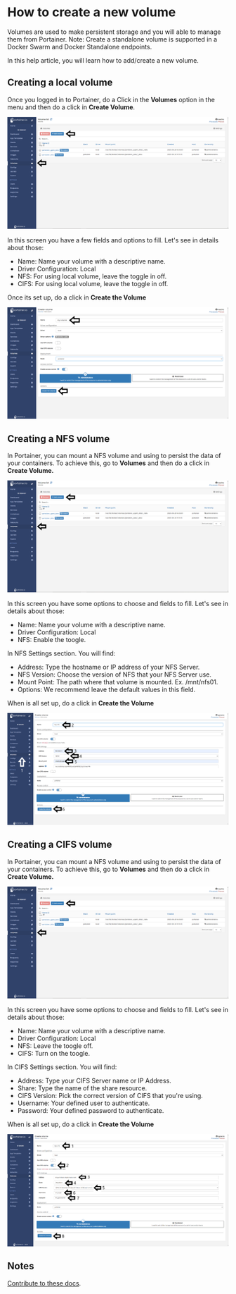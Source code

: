 # How to create a new volume

Volumes are used to make persistent storage and you will able to manage them from Portainer. Note: Create a standalone volume is supported in a Docker Swarm and Docker Standalone endpoints.

In this help article, you will learn how to add/create a new volume.

## Creating a local volume

Once you logged in to Portainer, do a Click in the <b>Volumes</b> option in the menu and then do a click in <b>Create Volume</b>.

![volumes](assets/create_1.png)

In this screen you have a few fields and options to fill. Let's see in details about those:

* Name: Name your volume with a descriptive name. 
* Driver Configuration: Local
* NFS: For using local volume, leave the toggle in off. 
* CIFS: For using local volume, leave the toggle in off.

Once its set up, do a click in <b>Create the Volume</b>

![volumes](assets/create_2.png)

## Creating a NFS volume

In Portainer, you can mount a NFS volume and using to persist the data of your containers. To achieve this, go to <b>Volumes</b> and then do a click in <b>Create Volume.</b>

![volumes](assets/create_1.png)

In this screen you have some options to choose and fields to fill. Let's see in details about those:

* Name: Name your volume with a descriptive name.
* Driver Configuration: Local
* NFS: Enable the toogle.

In NFS Settings section. You will find:

* Address: Type the hostname or IP address of your NFS Server.
* NFS Version: Choose the version of NFS that your NFS Server use.
* Mount Point: The path where that volume is mounted. Ex. /mnt/nfs01.
* Options: We recommend leave the default values in this field.

When is all set up, do a click in <b>Create the Volume</b>

![volumes](assets/create_4.png)

## Creating a CIFS volume

In Portainer, you can mount a NFS volume and using to persist the data of your containers. To achieve this, go to <b>Volumes</b> and then do a click in <b>Create Volume.</b>

![volumes](assets/create_1.png)

In this screen you have some options to choose and fields to fill. Let's see in details about those:

* Name: Name your volume with a descriptive name.
* Driver Configuration: Local
* NFS: Leave the toogle off.
* CIFS: Turn on the toogle.

In CIFS Settings section. You will find:

* Address: Type your CIFS Server name or IP Address.
* Share: Type the name of the share resource.
* CIFS Version: Pick the correct version of CIFS that you're using.
* Username: Your defined user to authenticate.
* Password: Your defined password to authenticate.

When is all set up, do a click in <b>Create the Volume</b>

![volumes](assets/create_5.png)

## Notes

[Contribute to these docs](https://github.com/portainer/portainer-docs/blob/master/contributing.md).
